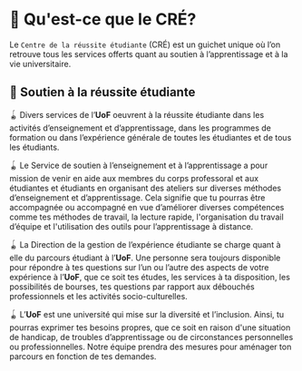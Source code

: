 # 🚀 Qu'est-ce que le CRÉ?

Le `Centre de la réussite étudiante` (CRÉ) est un guichet unique où l’on retrouve tous les services offerts quant au soutien à l’apprentissage et à la vie universitaire.

## 🎉 Soutien à la réussite étudiante

🪀 Divers services de l’**UoF** oeuvrent à la réussite étudiante dans les activités d’enseignement et d’apprentissage, dans les programmes de formation ou dans l’expérience générale de toutes les étudiantes et de tous les étudiants.

🪀 Le Service de soutien à l’enseignement et à l’apprentissage a pour mission de venir en aide aux membres du corps professoral et aux étudiantes et étudiants en organisant des ateliers sur diverses méthodes d’enseignement et d’apprentissage. Cela signifie que tu pourras être accompagnée ou accompagné en vue d’améliorer diverses compétences comme tes méthodes de travail, la lecture rapide, l'organisation du travail d’équipe et l'utilisation des outils pour l’apprentissage à distance.

🪀 La Direction de la gestion de l’expérience étudiante se charge quant à elle du parcours étudiant à l’**UoF**. Une personne sera toujours disponible pour répondre à tes questions sur l’un ou l’autre des aspects de votre expérience à l’**UoF**, que ce soit tes études, les services à ta disposition, les possibilités de bourses, tes questions par rapport aux débouchés professionnels et les activités socio-culturelles.

🪀 L’**UoF** est une université qui mise sur la diversité et l’inclusion. Ainsi, tu pourras exprimer tes besoins propres, que ce soit en raison d'une situation de handicap, de troubles d’apprentissage ou de circonstances personnelles ou professionnelles. Notre équipe prendra des mesures pour aménager ton parcours en fonction de tes demandes.

